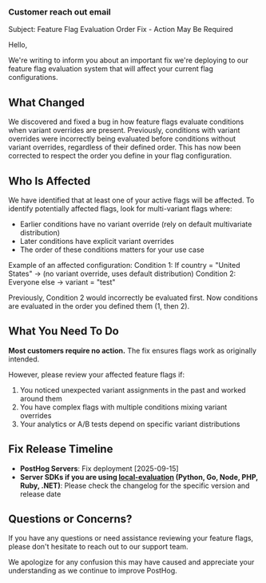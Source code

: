 ### Customer reach out email

Subject: Feature Flag Evaluation Order Fix - Action May Be Required

Hello,

We're writing to inform you about an important fix we're deploying to our feature flag evaluation system that will affect your current flag configurations.

## What Changed

We discovered and fixed a bug in how feature flags evaluate conditions when variant overrides are present. Previously, conditions with variant overrides were incorrectly being evaluated before conditions without variant overrides, regardless of their defined order. This has now been corrected to respect the order you define in your flag configuration.

## Who Is Affected

We have identified that at least one of your active flags will be affected. To identify potentially affected flags, look for multi-variant flags where:
- Earlier conditions have no variant override (rely on default multivariate distribution)
- Later conditions have explicit variant overrides
- The order of these conditions matters for your use case

Example of an affected configuration:
Condition 1: If country = "United States" → (no variant override, uses default
distribution)
Condition 2: Everyone else → variant = "test"

Previously, Condition 2 would incorrectly be evaluated first. Now conditions are evaluated in the order you defined them (1, then 2).

## What You Need To Do

**Most customers require no action.** The fix ensures flags work as originally intended.

However, please review your affected feature flags if:
1. You noticed unexpected variant assignments in the past and worked around them
2. You have complex flags with multiple conditions mixing variant overrides
3. Your analytics or A/B tests depend on specific variant distributions

## Fix Release Timeline
- **PostHog Servers**: Fix deployment [2025-09-15]
- **Server SDKs if you are using [local-evaluation](https://posthog.com/docs/feature-flags/local-evaluation) (Python, Go, Node, PHP, Ruby, .NET)**: Please check the changelog for the specific version and release date

## Questions or Concerns?

If you have any questions or need assistance reviewing your feature flags, please don't hesitate to reach out to our support team.

We apologize for any confusion this may have caused and appreciate your understanding as we continue to improve PostHog.
